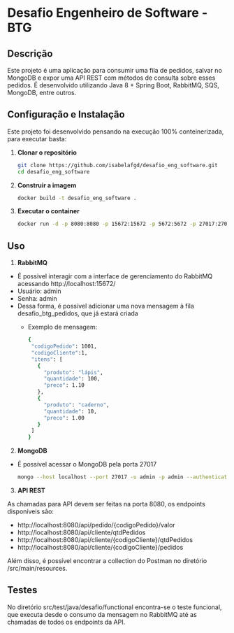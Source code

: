 # Desafio Engenheiro de Software - BTG

## Descrição

Este projeto é uma aplicação para consumir uma fila de pedidos, salvar no MongoDB e expor uma API REST com métodos de consulta sobre esses pedidos. É desenvolvido utilizando Java 8 + Spring Boot, RabbitMQ, SQS, MongoDB, entre outros.

## Configuração e Instalação

Este projeto foi desenvolvido pensando na execução 100% conteinerizada, para executar basta:

1. **Clonar o repositório**

   ```bash
   git clone https://github.com/isabelafgd/desafio_eng_software.git
   cd desafio_eng_software
   
2. **Construir a imagem**

   ```bash
   docker build -t desafio_eng_software .

3. **Executar o container**

   ```bash
   docker run -d -p 8080:8080 -p 15672:15672 -p 5672:5672 -p 27017:27017 desafio_eng_software

## Uso

1. **RabbitMQ**

- É possivel interagir com a interface de gerenciamento do RabbitMQ acessando http://localhost:15672/
- Usuário: admin
- Senha: admin
- Dessa forma, é possível adicionar uma nova mensagem à fila desafio_btg_pedidos, que já estará criada
  - Exemplo de mensagem:

     ```bash
     {
      "codigoPedido": 1001,
      "codigoCliente":1,
      "itens": [
        {
          "produto": "lápis",
          "quantidade": 100,
          "preco": 1.10
        },
        {
          "produto": "caderno",
          "quantidade": 10,
          "preco": 1.00
        }
      ]
    }

2. **MongoDB** 

- É possível acessar o MongoDB pela porta 27017

     ```bash
     mongo --host localhost --port 27017 -u admin -p admin --authenticationDatabase btg

3. **API REST** 

As chamadas para API devem ser feitas na porta 8080, os endpoints disponíveis são:

- http://localhost:8080/api/pedido/{codigoPedido}/valor
- http://localhost:8080/api/cliente/qtdPedidos
- http://localhost:8080/api/cliente/{codigoCliente}/qtdPedidos
- http://localhost:8080/api/cliente/{codigoCliente}/pedidos 

Além disso, é possível encontrar a collection do Postman no diretório /src/main/resources.

## Testes

No diretório src/test/java/desafio/functional encontra-se o teste funcional, que executa desde o consumo da mensagem no RabbitMQ até as chamadas de todos os endpoints da API.